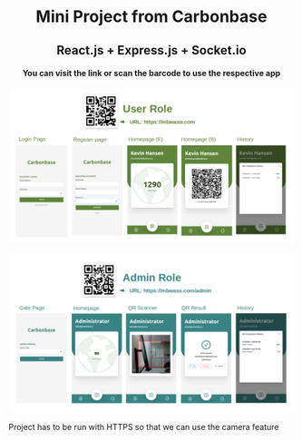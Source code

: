 # <center> Mini Project from Carbonbase 
## <center> React.js + Express.js + Socket.io

#### <center>You can visit the link or scan the barcode to use the respective app

![](user.png)

![](admin.png)

Project has to be run with HTTPS so that we can use the camera feature
